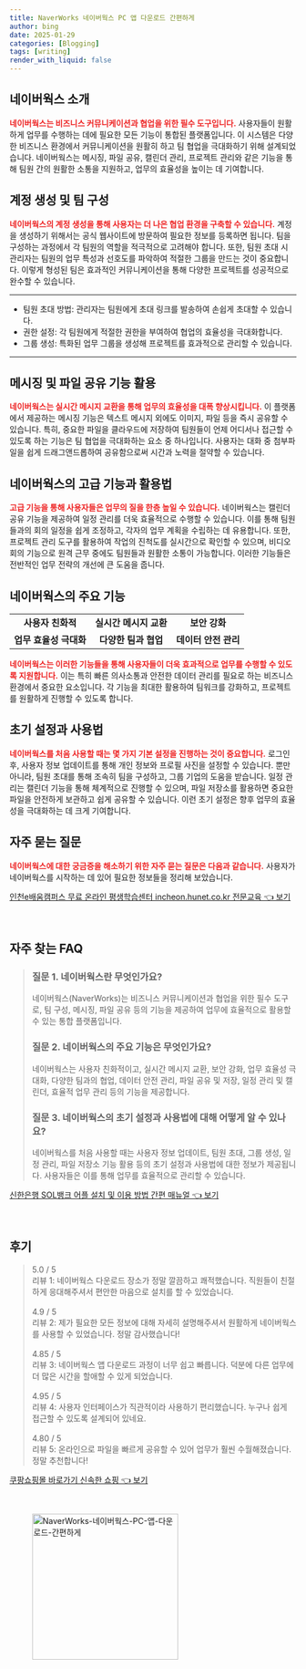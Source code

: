```yaml
---
title: NaverWorks 네이버웍스 PC 앱 다운로드 간편하게
author: bing
date: 2025-01-29
categories: [Blogging]
tags: [writing]
render_with_liquid: false
---
```



<h2 id='네이버웍스_소개'>네이버웍스 소개</h2>

<p><b><span style="color: #ee2323;">네이버웍스는 비즈니스 커뮤니케이션과 협업을 위한 필수 도구입니다.</span></b> 사용자들이 원활하게 업무를 수행하는 데에 필요한 모든 기능이 통합된 플랫폼입니다. 이 시스템은 다양한 비즈니스 환경에서 커뮤니케이션을 원활히 하고 팀 협업을 극대화하기 위해 설계되었습니다. 네이버웍스는 메시징, 파일 공유, 캘린더 관리, 프로젝트 관리와 같은 기능을 통해 팀원 간의 원활한 소통을 지원하고, 업무의 효율성을 높이는 데 기여합니다.</p>

<h2 id='계정_생성_및_팀_구성'>계정 생성 및 팀 구성</h2>

<p><b><span style="color: #ee2323;">네이버웍스의 계정 생성을 통해 사용자는 더 나은 협업 환경을 구축할 수 있습니다.</span></b> 계정을 생성하기 위해서는 공식 웹사이트에 방문하여 필요한 정보를 등록하면 됩니다. 팀을 구성하는 과정에서 각 팀원의 역할을 적극적으로 고려해야 합니다. 또한, 팀원 초대 시 관리자는 팀원의 업무 특성과 선호도를 파악하여 적절한 그룹을 만드는 것이 중요합니다. 이렇게 형성된 팀은 효과적인 커뮤니케이션을 통해 다양한 프로젝트를 성공적으로 완수할 수 있습니다.</p>

<hr />

<ul>
    <li>팀원 초대 방법: 관리자는 팀원에게 초대 링크를 발송하여 손쉽게 초대할 수 있습니다.</li>
    <li>권한 설정: 각 팀원에게 적절한 권한을 부여하여 협업의 효율성을 극대화합니다.</li>
    <li>그룹 생성: 특화된 업무 그룹을 생성해 프로젝트를 효과적으로 관리할 수 있습니다.</li>
</ul>

<hr />

<h2 id='메시징_및_파일_공유_기능_활용'>메시징 및 파일 공유 기능 활용</h2>

<p><b><span style="color: #ee2323;">네이버웍스는 실시간 메시지 교환을 통해 업무의 효율성을 대폭 향상시킵니다.</span></b> 이 플랫폼에서 제공하는 메시징 기능은 텍스트 메시지 외에도 이미지, 파일 등을 즉시 공유할 수 있습니다. 특히, 중요한 파일을 클라우드에 저장하여 팀원들이 언제 어디서나 접근할 수 있도록 하는 기능은 팀 협업을 극대화하는 요소 중 하나입니다. 사용자는 대화 중 첨부파일을 쉽게 드래그앤드롭하여 공유함으로써 시간과 노력을 절약할 수 있습니다.</p>

<h2 id='네이버웍스의_고급_기능과_활용법'>네이버웍스의 고급 기능과 활용법</h2>

<p><b><span style="color: #ee2323;">고급 기능을 통해 사용자들은 업무의 질을 한층 높일 수 있습니다.</span></b> 네이버웍스는 캘린더 공유 기능을 제공하여 일정 관리를 더욱 효율적으로 수행할 수 있습니다. 이를 통해 팀원들과의 회의 일정을 쉽게 조정하고, 각자의 업무 계획을 수립하는 데 유용합니다. 또한, 프로젝트 관리 도구를 활용하여 작업의 진척도를 실시간으로 확인할 수 있으며, 비디오 회의 기능으로 원격 근무 중에도 팀원들과 원활한 소통이 가능합니다. 이러한 기능들은 전반적인 업무 전략의 개선에 큰 도움을 줍니다.</p>

<h2 id='네이버웍스의_주요_기능'>네이버웍스의 주요 기능</h2>

<table>
    <tr>
        <td style="text-align: center; height: 17px;"><b>사용자 친화적</b></td>
        <td style="text-align: center; height: 17px;"><b>실시간 메시지 교환</b></td>
        <td style="text-align: center; height: 17px;"><b>보안 강화</b></td>
    </tr>
    <tr>
        <td style="text-align: center; height: 17px;"><b>업무 효율성 극대화</b></td>
        <td style="text-align: center; height: 17px;"><b>다양한 팀과 협업</b></td>
        <td style="text-align: center; height: 17px;"><b>데이터 안전 관리</b></td>
    </tr>
</table>

<p><b><span style="color: #ee2323;">네이버웍스는 이러한 기능들을 통해 사용자들이 더욱 효과적으로 업무를 수행할 수 있도록 지원합니다.</span></b> 이는 특히 빠른 의사소통과 안전한 데이터 관리를 필요로 하는 비즈니스 환경에서 중요한 요소입니다. 각 기능을 최대한 활용하여 팀워크를 강화하고, 프로젝트를 원활하게 진행할 수 있도록 합니다.</p>

<h2 id='초기_설정과_사용법'>초기 설정과 사용법</h2>

<p><b><span style="color: #ee2323;">네이버웍스를 처음 사용할 때는 몇 가지 기본 설정을 진행하는 것이 중요합니다.</span></b> 로그인 후, 사용자 정보 업데이트를 통해 개인 정보와 프로필 사진을 설정할 수 있습니다. 뿐만 아니라, 팀원 초대를 통해 조속히 팀을 구성하고, 그룹 기업의 도움을 받습니다. 일정 관리는 캘린더 기능을 통해 체계적으로 진행할 수 있으며, 파일 저장소를 활용하면 중요한 파일을 안전하게 보관하고 쉽게 공유할 수 있습니다. 이런 초기 설정은 향후 업무의 효율성을 극대화하는 데 크게 기여합니다.</p>

<h2 id='자주_묻는_질문'>자주 묻는 질문</h2>

<p><b><span style="color: #ee2323;">네이버웍스에 대한 궁금증을 해소하기 위한 자주 묻는 질문은 다음과 같습니다.</span></b> 사용자가 네이버웍스를 시작하는 데 있어 필요한 정보들을 정리해 보았습니다.</p>


<p><a class="click-button" title="인천e배움캠퍼스 무료 온라인 평생학습센터 incheon.hunet.co.kr 전문교육" href="https://afficreate.github.io/posts/%EC%9D%B8%EC%B2%9Ce%EB%B0%B0%EC%9B%80%EC%BA%A0%ED%8D%BC%EC%8A%A4-%EB%AC%B4%EB%A3%8C-%EC%98%A8%EB%9D%BC%EC%9D%B8-%ED%8F%89%EC%83%9D%ED%95%99%EC%8A%B5%EC%84%BC%ED%84%B0-incheon.hunet.co.kr-%EC%A0%84%EB%AC%B8%EA%B5%90%EC%9C%A1/" rel="dofollow">인천e배움캠퍼스 무료 온라인 평생학습센터 incheon.hunet.co.kr 전문교육 👈 보기</a></p><br>
<h2 id='자주_찾는_FAQ'>자주 찾는 FAQ</h2>
<div itemscope="" itemtype="https://schema.org/FAQPage"> 
<blockquote> 
<div itemscope="" itemprop="mainEntity" itemtype="https://schema.org/Question"> 
<h3 itemprop="name">질문 1. 네이버웍스란 무엇인가요?</h3> 
<div itemscope="" itemprop="acceptedAnswer" itemtype="https://schema.org/Answer"> 
<span itemprop="text"> 
<p>네이버웍스(NaverWorks)는 비즈니스 커뮤니케이션과 협업을 위한 필수 도구로, 팀 구성, 메시징, 파일 공유 등의 기능을 제공하여 업무에 효율적으로 활용할 수 있는 통합 플랫폼입니다.</p> 
</span> 
</div> 
</div> 
<div itemscope="" itemprop="mainEntity" itemtype="https://schema.org/Question"> 
<h3 itemprop="name">질문 2. 네이버웍스의 주요 기능은 무엇인가요?</h3> 
<div itemscope="" itemprop="acceptedAnswer" itemtype="https://schema.org/Answer"> 
<span itemprop="text"> 
<p>네이버웍스는 사용자 친화적이고, 실시간 메시지 교환, 보안 강화, 업무 효율성 극대화, 다양한 팀과의 협업, 데이터 안전 관리, 파일 공유 및 저장, 일정 관리 및 캘린더, 효율적 업무 관리 등의 기능을 제공합니다.</p> 
</span> 
</div> 
</div> 
<div itemscope="" itemprop="mainEntity" itemtype="https://schema.org/Question"> 
<h3 itemprop="name">질문 3. 네이버웍스의 초기 설정과 사용법에 대해 어떻게 알 수 있나요?</h3> 
<div itemscope="" itemprop="acceptedAnswer" itemtype="https://schema.org/Answer"> 
<span itemprop="text"> 
<p>네이버웍스를 처음 사용할 때는 사용자 정보 업데이트, 팀원 초대, 그룹 생성, 일정 관리, 파일 저장소 기능 활용 등의 초기 설정과 사용법에 대한 정보가 제공됩니다. 사용자들은 이를 통해 업무를 효율적으로 관리할 수 있습니다.</p> 
</span> 
</div> 
</div> 
</blockquote> 
</div>
<p><a class="click-button" title="신한은행 SOL뱅크 어플 설치 및 이용 방법 간편 매뉴얼" href="https://afficreate.github.io/posts/%EC%8B%A0%ED%95%9C%EC%9D%80%ED%96%89-SOL%EB%B1%85%ED%81%AC-%EC%96%B4%ED%94%8C-%EC%84%A4%EC%B9%98-%EB%B0%8F-%EC%9D%B4%EC%9A%A9-%EB%B0%A9%EB%B2%95-%EA%B0%84%ED%8E%B8-%EB%A7%A4%EB%89%B4%EC%96%BC/" rel="dofollow">신한은행 SOL뱅크 어플 설치 및 이용 방법 간편 매뉴얼 👈 보기</a></p><br>
<h2 id='후기'>후기</h2>
<div itemscope itemtype="https://schema.org/Product">
  <blockquote>
  <div itemprop="review" itemscope itemtype="https://schema.org/Review">
      <div itemprop="reviewRating" itemscope itemtype="https://schema.org/Rating"> <span itemprop="ratingValue">5.0</span> / <span itemprop="bestRating">5</span> </div>
      <span itemprop="reviewBody">리뷰 1: 네이버웍스 다운로드 장소가 정말 깔끔하고 쾌적했습니다. 직원들이 친절하게 응대해주셔서 편안한 마음으로 설치를 할 수 있었습니다.</span>
  </div>
  <br>
  <div itemprop="review" itemscope itemtype="https://schema.org/Review">
      <div itemprop="reviewRating" itemscope itemtype="https://schema.org/Rating"> <span itemprop="ratingValue">4.9</span> / <span itemprop="bestRating">5</span> </div>
      <span itemprop="reviewBody">리뷰 2: 제가 필요한 모든 정보에 대해 자세히 설명해주셔서 원활하게 네이버웍스를 사용할 수 있었습니다. 정말 감사했습니다!</span>
  </div>
  <br>
  <div itemprop="review" itemscope itemtype="https://schema.org/Review">
      <div itemprop="reviewRating" itemscope itemtype="https://schema.org/Rating"> <span itemprop="ratingValue">4.85</span> / <span itemprop="bestRating">5</span> </div>
      <span itemprop="reviewBody">리뷰 3: 네이버웍스 앱 다운로드 과정이 너무 쉽고 빠릅니다. 덕분에 다른 업무에 더 많은 시간을 할애할 수 있게 되었습니다.</span>
  </div>
  <br>
  <div itemprop="review" itemscope itemtype="https://schema.org/Review">
      <div itemprop="reviewRating" itemscope itemtype="https://schema.org/Rating"> <span itemprop="ratingValue">4.95</span> / <span itemprop="bestRating">5</span> </div>
      <span itemprop="reviewBody">리뷰 4: 사용자 인터페이스가 직관적이라 사용하기 편리했습니다. 누구나 쉽게 접근할 수 있도록 설계되어 있네요.</span>
  </div>
  <br>
  <div itemprop="review" itemscope itemtype="https://schema.org/Review">
      <div itemprop="reviewRating" itemscope itemtype="https://schema.org/Rating"> <span itemprop="ratingValue">4.80</span> / <span itemprop="bestRating">5</span> </div>
      <span itemprop="reviewBody">리뷰 5: 온라인으로 파일을 빠르게 공유할 수 있어 업무가 훨씬 수월해졌습니다. 정말 추천합니다!</span>
  </div>
  </blockquote>
</div>
<p><a class="click-button" title="쿠팡쇼핑몰 바로가기 신속한 쇼핑" href="https://afficreate.github.io/posts/%EC%BF%A0%ED%8C%A1%EC%87%BC%ED%95%91%EB%AA%B0-%EB%B0%94%EB%A1%9C%EA%B0%80%EA%B8%B0-%EC%8B%A0%EC%86%8D%ED%95%9C-%EC%87%BC%ED%95%91/" rel="dofollow">쿠팡쇼핑몰 바로가기 신속한 쇼핑 👈 보기</a></p><br>
<figure class="image"><img src="https://afficreate.github.io/assets/img/thumbnail/NaverWorks-네이버웍스-PC-앱-다운로드-간편하게.webp" alt="NaverWorks-네이버웍스-PC-앱-다운로드-간편하게" width="256" height="256"></figure>